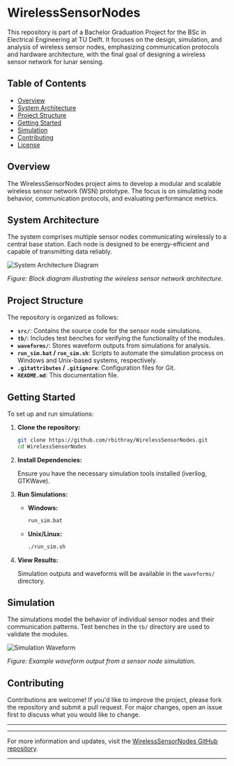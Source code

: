 # WirelessSensorNodes

This repository is part of a Bachelor Graduation Project for the BSc in Electrical Engineering at TU Delft. It focuses on the design, simulation, and analysis of wireless sensor nodes, emphasizing communication protocols and hardware architecture, with the final goal of designing a wireless sensor network for lunar sensing.

## Table of Contents

* [Overview](#overview)
* [System Architecture](#system-architecture)
* [Project Structure](#project-structure)
* [Getting Started](#getting-started)
* [Simulation](#simulation)
* [Contributing](#contributing)
* [License](#license)

## Overview

The WirelessSensorNodes project aims to develop a modular and scalable wireless sensor network (WSN) prototype. The focus is on simulating node behavior, communication protocols, and evaluating performance metrics.

## System Architecture

The system comprises multiple sensor nodes communicating wirelessly to a central base station. Each node is designed to be energy-efficient and capable of transmitting data reliably.

![System Architecture Diagram](path/to/system_architecture_diagram.png)

*Figure: Block diagram illustrating the wireless sensor network architecture.*

## Project Structure

The repository is organized as follows:

* **`src/`**: Contains the source code for the sensor node simulations.
* **`tb/`**: Includes test benches for verifying the functionality of the modules.
* **`waveforms/`**: Stores waveform outputs from simulations for analysis.
* **`run_sim.bat` / `run_sim.sh`**: Scripts to automate the simulation process on Windows and Unix-based systems, respectively.
* **`.gitattributes` / `.gitignore`**: Configuration files for Git.
* **`README.md`**: This documentation file.

## Getting Started

To set up and run simulations:

1. **Clone the repository:**

   ```bash
   git clone https://github.com/rbithray/WirelessSensorNodes.git
   cd WirelessSensorNodes
   ```



2. **Install Dependencies:**

   Ensure you have the necessary simulation tools installed (iverilog, GTKWave).

3. **Run Simulations:**

   * **Windows:**

     ```bash
     run_sim.bat
     ```

   * **Unix/Linux:**

     ```bash
     ./run_sim.sh
     ```

4. **View Results:**

   Simulation outputs and waveforms will be available in the `waveforms/` directory.

## Simulation

The simulations model the behavior of individual sensor nodes and their communication patterns. Test benches in the `tb/` directory are used to validate the modules.

![Simulation Waveform](path/to/simulation_waveform.png)

*Figure: Example waveform output from a sensor node simulation.*

## Contributing

Contributions are welcome! If you'd like to improve the project, please fork the repository and submit a pull request. For major changes, open an issue first to discuss what you would like to change.


---

---

For more information and updates, visit the [WirelessSensorNodes GitHub repository](https://github.com/rbithray/WirelessSensorNodes).

---

